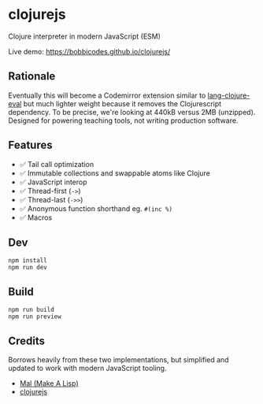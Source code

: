 # clojurejs

Clojure interpreter in modern JavaScript (ESM)

Live demo: https://bobbicodes.github.io/clojurejs/

## Rationale

Eventually this will become a Codemirror extension similar to [lang-clojure-eval](https://github.com/bobbicodes/lang-clojure-eval/) but much lighter weight because it removes the Clojurescript dependency. To be precise, we're looking at 440kB versus 2MB (unzipped). Designed for powering teaching tools, not writing production software.

## Features

- ✅ Tail call optimization
- ✅ Immutable collections and swappable atoms like Clojure
- ✅ JavaScript interop
- ✅ Thread-first (`->`)
- ✅ Thread-last (`->>`)
- ✅ Anonymous function shorthand eg. `#(inc %)`
- ✅ Macros

## Dev

```
npm install
npm run dev
```

## Build

```
npm run build
npm run preview
```

## Credits

Borrows heavily from these two implementations, but simplified and updated to work with modern JavaScript tooling.

- [Mal (Make A Lisp)](https://github.com/kanaka/mal)
- [clojurejs](https://github.com/gnab/clojurejs)
